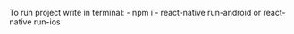 To run project write in terminal:
    - npm i
    - react-native run-android or react-native run-ios
